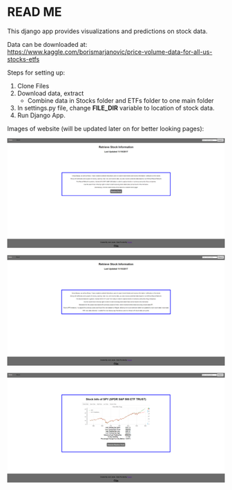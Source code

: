 # READ ME

This django app provides visualizations and predictions on stock data.

Data can be downloaded at: https://www.kaggle.com/borismarjanovic/price-volume-data-for-all-us-stocks-etfs

Steps for setting up:

1. Clone Files
2. Download data, extract
	- Combine data in Stocks folder and ETFs folder to one main folder
3. In settings.py file, change **FILE_DIR** variable to location of stock data.
4. Run Django App.

Images of website (will be updated later on for better looking pages):

![](images/home_screen.png)

![](images/about_screen.png)

![](images/stock_screen.png)